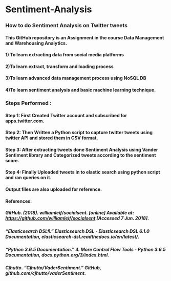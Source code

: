 # Sentiment-Analysis
### How to do Sentiment Analysis on Twitter tweets
#### This GitHub repository is an Assignment in the course Data Management and Warehousing Analytics.
#### 1) To learn extracting data from social media platforms
#### 2)To learn extract, transform and loading process
#### 3)To learn advanced data management process using NoSQL DB
#### 4)To learn sentiment analysis and basic machine learning technique.

### Steps Performed :
#### Step 1: First Created Twitter account and subscribed for apps.twitter.com.
#### Step 2: Then Written a Python script to capture twitter tweets using twitter API and stored them in CSV format.
#### Step 3: After extracting tweets done Sentiment Analysis using Vander Sentiment library and Categorized tweets according to the sentiment score.
#### Step 4: Finally Uploaded tweets in to elastic search using python script and ran queries on it.

#### Output files are also uploaded for reference.

#### References:
##### GitHub. (2018). williamleif/socialsent. [online] Available at: https://github.com/williamleif/socialsent [Accessed 7 Jun. 2018].
##### “Elasticsearch DSL¶.” Elasticsearch DSL - Elasticsearch DSL 6.1.0 Documentation, elasticsearch-dsl.readthedocs.io/en/latest/.
##### “Python 3.6.5 Documentation.” 4. More Control Flow Tools - Python 3.6.5 Documentation, docs.python.org/3/index.html.
##### Cjhutto. “Cjhutto/VaderSentiment.” GitHub, github.com/cjhutto/vaderSentiment.
